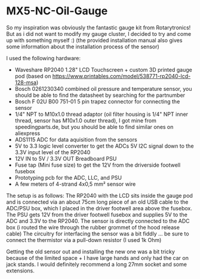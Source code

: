 # MX5-NC-Oil-Gauge

So my inspiration was obviously the fantastic gauge kit from Rotarytronics! But as i did not want to modify my gauge cluster, I decided to try and come up with something myself :)
(the provided installation manual also gives some information about the installation process of the sensor)

I used the following hardware:

- Waveshare RP2040 1.28" LCD Touchscreen + custom 3D printed gauge pod (based on https://www.printables.com/model/538771-rp2040-lcd-128-msa)
- Bosch 0261230340 combined oil pressure and temperature sensor, you should be able to find the datasheet by searching for the partnumber
- Bosch F 02U B00 751-01 5 pin trapez connector for connecting the sensor
- 1/4" NPT to M10x1.0 thread adaptor (oil filter housing is 1/4" NPT inner thread, sensor has M10x1.0 outer thread), I got mine from speedingparts.de, but you should be able to find similar ones on aliexpress
- ADS1115 ADC for data aquisition from the sensors
- 5V to 3.3 logic level converter to get the ADCs 5V I2C signal down to the 3.3V input level of the RP2040
- 12V IN to 5V / 3.3V OUT Breadboard PSU
- Fuse tap (Mini fuse size) to get the 12V from the driverside footwell fusebox
- Prototyping pcb for the ADC, LLC, and PSU
- A few meters of 4-strand 4x0,5 mm² sensor wire

The setup is as follows: The RP2040 with the LCD sits inside the gauge pod and is connected via an about 75cm long piece of an old USB cable to the ADC/PSU box, which I placed in the driver footwell area above the fusebox. The PSU gets 12V from the driver footwell fusebox and supplies 5V to the ADC and 3.3V to the RP2040. The sensor is directly connected to the ADC box (i routed the wire through the rubber grommet of the hood release cable)
The circuitry for interfacing the sensor was a bit fiddly ... be sure to connect the thermistor via a pull-down resistor (I used 1k Ohm)

Getting the old sensor out and installing the new one was a bit tricky because of the limited space + I have large hands and only had the car on jack stands. I would definitely recommend a long 27mm socket and some extensions.
